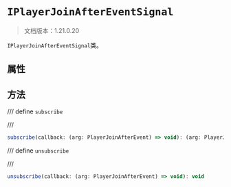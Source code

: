 # `IPlayerJoinAfterEventSignal`

> 文档版本：1.21.0.20

`IPlayerJoinAfterEventSignal`类。

## 属性

## 方法

/// define
`subscribe`


///

```js
subscribe(callback: (arg: PlayerJoinAfterEvent) => void): (arg: PlayerJoinAfterEvent) => void
```


/// define
`unsubscribe`


///

```js
unsubscribe(callback: (arg: PlayerJoinAfterEvent) => void): void
```

